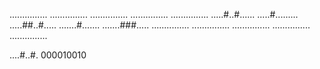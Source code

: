 ............... ............... ............... ............... ...............
.....#..#...... .....#......... .....##..#..... .......#....... .......###.....
............... ............... ............... ............... ...............

....#..#. 000010010
